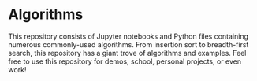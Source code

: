 # Algorithms
This repository consists of Jupyter notebooks and Python files containing numerous commonly-used algorithms. From insertion sort to breadth-first search, this repository has a giant trove of algorithms and examples. Feel free to use this repository for demos, school, personal projects, or even work!
